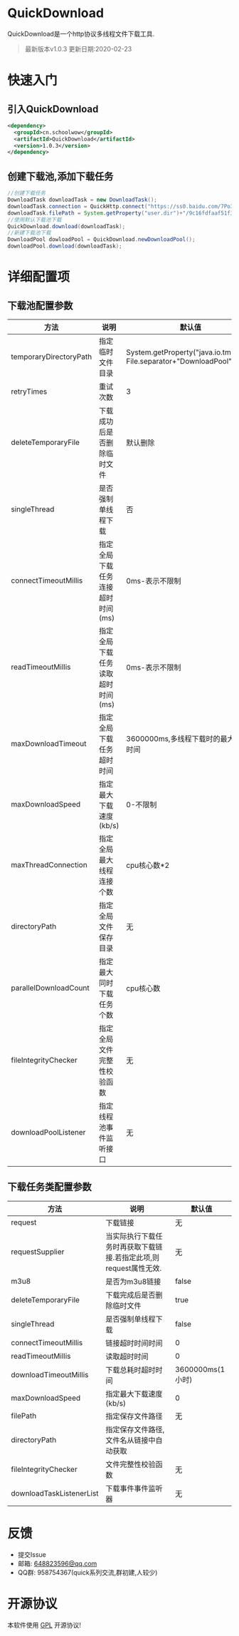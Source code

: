 # QuickDownload

QuickDownload是一个http协议多线程文件下载工具.

> 最新版本v1.0.3 更新日期:2020-02-23

# 快速入门

## 引入QuickDownload

```xml
<dependency>
  <groupId>cn.schoolwow</groupId>
  <artifactId>QuickDownload</artifactId>
  <version>1.0.3</version>
</dependency>
```

## 创建下载池,添加下载任务

```java
//创建下载任务
DownloadTask downloadTask = new DownloadTask();
downloadTask.connection = QuickHttp.connect("https://ss0.baidu.com/7Po3dSag_xI4khGko9WTAnF6hhy/zhidao/pic/item/9c16fdfaaf51f3de9ba8ee1194eef01f3a2979a8.jpg");
downloadTask.filePath = System.getProperty("user.dir")+"/9c16fdfaaf51f3de9ba8ee1194eef01f3a2979a8.jpg";
//使用默认下载池下载
QuickDownload.download(downloadTask);
//新建下载池下载
DownloadPool dowloadPool = QuickDownload.newDownloadPool();
downloadPool.download(downloadTask);
```

# 详细配置项

## 下载池配置参数

|方法|说明|默认值|
|---|---|---|
|temporaryDirectoryPath|指定临时文件目录|System.getProperty("java.io.tmpdir")+ File.separator+"DownloadPool";|
|retryTimes|重试次数|3|
|deleteTemporaryFile|下载成功后是否删除临时文件|默认删除|
|singleThread|是否强制单线程下载|否|
|connectTimeoutMillis|指定全局下载任务连接超时时间(ms)|0ms-表示不限制|
|readTimeoutMillis|指定全局下载任务读取超时时间(ms)|0ms-表示不限制|
|maxDownloadTimeout|指定全局下载任务超时时间|3600000ms,多线程下载时的最大下载时间|
|maxDownloadSpeed|指定最大下载速度(kb/s)|0-不限制|
|maxThreadConnection|指定全局最大线程连接个数|cpu核心数*2|
|directoryPath|指定全局文件保存目录|无|
|parallelDownloadCount|指定最大同时下载任务个数|cpu核心数|
|fileIntegrityChecker|指定全局文件完整性校验函数|无|
|downloadPoolListener|指定线程池事件监听接口|无|

## 下载任务类配置参数

|方法|说明|默认值|
|---|---|---|
|request|下载链接|无|
|requestSupplier|当实际执行下载任务时再获取下载链接.若指定此项,则request属性无效.|无|
|m3u8|是否为m3u8链接|false|
|deleteTemporaryFile|下载完成后是否删除临时文件|true|
|singleThread|是否强制单线程下载|false|
|connectTimeoutMillis|链接超时时间时间|0|
|readTimeoutMillis|读取超时时间|0|
|downloadTimeoutMillis|下载总耗时超时时间|3600000ms(1小时)|
|maxDownloadSpeed|指定最大下载速度(kb/s)|0|
|filePath|指定保存文件路径|无|
|directoryPath|指定保存文件路径,文件名从链接中自动获取||
|fileIntegrityChecker|文件完整性校验函数|无|
|downloadTaskListenerList|下载事件事件监听器|无|

# 反馈

* 提交Issue
* 邮箱: 648823596@qq.com
* QQ群: 958754367(quick系列交流,群初建,人较少)

# 开源协议
本软件使用 [GPL](http://www.gnu.org/licenses/gpl-3.0.html) 开源协议!